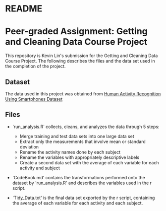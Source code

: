 # README
# Peer-graded Assignment: Getting and Cleaning Data Course Project

This repository is Kevin Lin's submission for the Getting and Cleaning Data Course Project. The following describes the files and the data set used in the completion of the project. 

## Dataset
The data used in this project was obtained from [Human Activity Recognition Using Smartphones Dataset](https://d396qusza40orc.cloudfront.net/getdata%2Fprojectfiles%2FUCI%20HAR%20Dataset.zip)

## Files
- 'run_analysis.R' collects, cleans, and analyzes the data through 5 steps: 
    - Merge training and test data sets into one large data set 
    - Extract only the measurements that involve mean or standard deviation 
    - Rename the activity names done by each subject
    - Rename the variables with appropriately descriptive labels 
    - Create a second data set with the average of each variable for each activity and subject

- 'CodeBook.md' contains the transformations performed onto the dataset by 'run_analysis.R' and describes the variables used in the r script. 

- 'Tidy_Data.txt' is the final data set exported by the r script, containing the average of each variable for each activity and each subject. 
